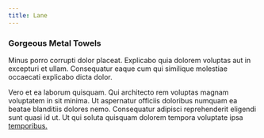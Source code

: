 ```yaml
---
title: Lane
---
```


### Gorgeous Metal Towels

Minus porro corrupti dolor placeat. Explicabo quia dolorem voluptas aut in excepturi et ullam. Consequatur eaque cum qui similique molestiae occaecati explicabo dicta dolor.

Vero et ea laborum quisquam. Qui architecto rem voluptas magnam voluptatem in sit minima. Ut aspernatur officiis doloribus numquam ea beatae blanditiis dolores nemo. Consequatur adipisci reprehenderit eligendi sunt quasi id ut. Ut qui soluta quisquam dolorem tempora voluptate ipsa [temporibus.](/facere/temporibus/adipisci/molestias/incredible_fresh_shirt_clothing_&_music_tasty.md)
